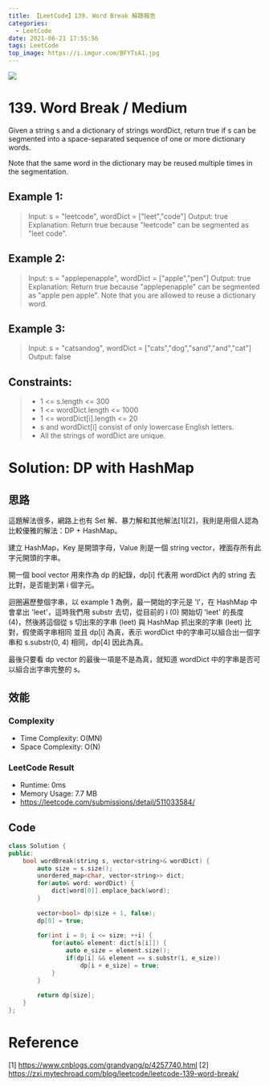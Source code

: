 ```yaml
---
title: 【LeetCode】139. Word Break 解題報告
categories:
  - LeetCode
date: 2021-06-21 17:55:56
tags: LeetCode
top_image: https://i.imgur.com/BFYTsA1.jpg
---
```


![](https://i.imgur.com/BFYTsA1.jpg)

# 139. Word Break / Medium

Given a string s and a dictionary of strings wordDict, return true if s can be segmented into a space-separated sequence of one or more dictionary words.

Note that the same word in the dictionary may be reused multiple times in the segmentation.

 

## Example 1:
> Input: s = "leetcode", wordDict = ["leet","code"]
> Output: true
> Explanation: Return true because "leetcode" can be segmented as "leet code".

## Example 2:
> Input: s = "applepenapple", wordDict = ["apple","pen"]
> Output: true
> Explanation: Return true because "applepenapple" can be segmented as "apple pen apple".
> Note that you are allowed to reuse a dictionary word.

## Example 3:
> Input: s = "catsandog", wordDict = ["cats","dog","sand","and","cat"]
> Output: false

## Constraints:
> - 1 <= s.length <= 300
> - 1 <= wordDict.length <= 1000
> - 1 <= wordDict[i].length <= 20
> - s and wordDict[i] consist of only lowercase English letters.
> - All the strings of wordDict are unique.

# Solution: DP with HashMap
## 思路

這題解法很多，網路上也有 Set 解、暴力解和其他解法[1][2]，我則是用個人認為比較優雅的解法：DP + HashMap。

建立 HashMap，Key 是開頭字母，Value 則是一個 string vector，裡面存所有此字元開頭的字串。

開一個 bool vector 用來作為 dp 的紀錄，dp[i] 代表用 wordDict 內的 string 去比對，是否能到第 i 個字元。

迴圈遍歷整個字串，以 example 1 為例，最一開始的字元是 'l'，在 HashMap 中會拿出 'leet'，這時我們用 substr 去切，從目前的 i (0) 開始切 'leet' 的長度 (4)，然後將這個從 s 切出來的字串 (leet) 與 HashMap 抓出來的字串 (leet) 比對，假使兩字串相同 並且 dp[i] 為真，表示 wordDict 中的字串可以組合出一個字串和 s.substr(0, 4) 相同，dp[4] 因此為真。

最後只要看 dp vector 的最後一項是不是為真，就知道 wordDict 中的字串是否可以組合出字串完整的 s。

## 效能

### Complexity 
- Time Complexity: O(MN)
- Space Complexity: O(N)

### LeetCode Result

- Runtime: 0ms
- Memory Usage: 7.7 MB 
- https://leetcode.com/submissions/detail/511033584/

## Code 
```cpp
class Solution {
public:
    bool wordBreak(string s, vector<string>& wordDict) {
        auto size = s.size();
        unordered_map<char, vector<string>> dict;
        for(auto& word: wordDict) {
            dict[word[0]].emplace_back(word);
        }
        
        vector<bool> dp(size + 1, false);
        dp[0] = true;
        
        for(int i = 0; i <= size; ++i) {
            for(auto& element: dict[s[i]]) {
                auto e_size = element.size();
                if(dp[i] && element == s.substr(i, e_size)) 
                    dp[i + e_size] = true;
            }
        }
    
        return dp[size];
    }
};
```


# Reference
[1] https://www.cnblogs.com/grandyang/p/4257740.html
[2] https://zxi.mytechroad.com/blog/leetcode/leetcode-139-word-break/